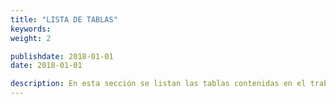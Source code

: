 ```yaml
---
title: "LISTA DE TABLAS"
keywords: 
weight: 2

publishdate: 2018-01-01
date: 2018-01-01

description: En esta sección se listan las tablas contenidas en el trabajo
---
```

